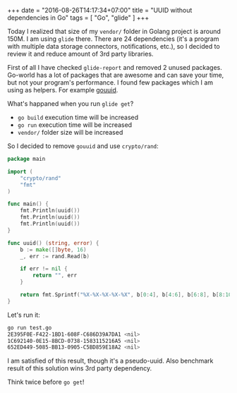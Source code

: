 +++
date = "2016-08-26T14:17:34+07:00"
title = "UUID without dependencies in Go"
tags = [ "Go", "glide" ]
+++

Today I realized that size of my `vendor/` folder in Golang project is around 150M. I am using `glide` there. There are 24 dependencies (it's a program with multiple data storage connectors, notifications, etc.), so I decided to review it and reduce amount of 3rd party libraries.

First of all I have checked `glide-report` and removed 2 unused packages. Go-world has a lot of packages that are awesome and can save your time, but not your program's performance. I found few packages which I am using as helpers. For example [gouuid](https://github.com/nu7hatch/gouuid).
<!--more-->

What's happaned when you run `glide get`?

 - `go build` execution time will be increased
 - `go run` execution time will be increased
 - `vendor/` folder size will be increased


So I decided to remove `gouuid` and use `crypto/rand`:
```go
package main

import (
	"crypto/rand"
	"fmt"
)

func main() {
	fmt.Println(uuid())
	fmt.Println(uuid())
	fmt.Println(uuid())
}

func uuid() (string, error) {
	b := make([]byte, 16)
	_, err := rand.Read(b)

	if err != nil {
		return "", err
	}

	return fmt.Sprintf("%X-%X-%X-%X-%X", b[0:4], b[4:6], b[6:8], b[8:10], b[10:]), nil
}
```

Let's run it:
```bash
go run test.go
2E395F0E-F422-1BD1-608F-C686D39A7DA1 <nil>
1C692140-0E15-8BCD-0738-1583115216A5 <nil>
652ED449-5085-BB13-0905-C5BD859E18A2 <nil>
```

I am satisfied of this result, though it's a pseudo-uuid. Also benchmark result of this solution wins 3rd party dependency.

Think twice before `go get`!
